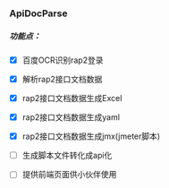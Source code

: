 ### ApiDocParse

##### 功能点：
- [x] 百度OCR识别rap2登录
- [x] 解析rap2接口文档数据
- [x] rap2接口文档数据生成Excel
- [x] rap2接口文档数据生成yaml
- [x] rap2接口文档数据生成jmx(jmeter脚本)
- [ ] 生成脚本文件转化成api化
- [ ] 提供前端页面供小伙伴使用

